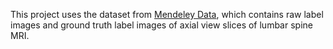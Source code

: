This project uses the dataset from [Mendeley Data](https://data.mendeley.com/datasets/zbf6b4pttk/2), which contains raw label images and ground truth label images of axial view slices of lumbar spine MRI.
